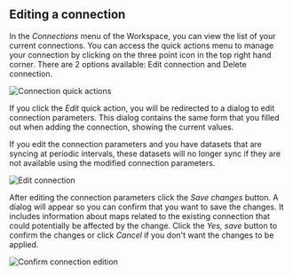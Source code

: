 ## Editing a connection

In the *Connections* menu of the Workspace, you can view the list of your current connections. You can access the quick actions menu to manage your connection by clicking on the three point icon in the top right hand corner. There are 2 options available: Edit connection and Delete connection.

![Connection quick actions](/img/cloud-native-workspace/connections/the_connections_quick_actions(new).png)

If you click the *Edit* quick action, you will be redirected to a dialog to edit connection parameters. This dialog contains the same form that you filled out when adding the connection, showing the current values.

If you edit the connection parameters and you have datasets that are syncing at periodic intervals, these datasets will no longer sync if they are not available using the modified connection parameters.

![Edit connection](/img/cloud-native-workspace/connections/the_connections_edit(new).png)

After editing the connection parameters click the *Save changes* button. A dialog will appear so you can confirm that you want to save the changes. It includes information about maps related to the existing connection that could potentially be affected by the change. Click the *Yes, save* button to confirm the changes or click *Cancel* if you don't want the changes to be applied.

![Confirm connection edition](/img/cloud-native-workspace/connections/the_connections_edit_confirmation(new).png)